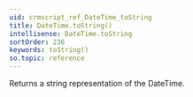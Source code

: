 ```yaml
---
uid: crmscript_ref_DateTime_toString
title: DateTime.toString()
intellisense: DateTime.toString
sortOrder: 236
keywords: toString()
so.topic: reference
---
```


Returns a string representation of the DateTime.


